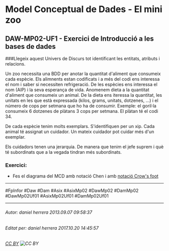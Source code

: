# Model Conceptual de Dades - El mini zoo
## DAW-MP02-UF1 - Exercici de Introducció a les bases de dades
###Llegeix aquest Univers de Discurs tot identificant les entitats, atributs i relacions.

Un zoo necessita una BDD per anotar la quantitat d'aliment que consumeix cada espècie. Els alimnents estan codificats i a més
del codi ens interessa el nom i saber si necessiten refrigeració. De les espècies ens interessa el nom (AIP) i la seva esperança de vida.
Anomenem dieta a la quantitat d'aliment que consumeix un animal. De la dieta ens iteressa la quantitat, les unitats en les que està
expressada (kilos, grams, unitats, dotzenes, ...) i el número de cops per setmana que ho ha de consumir.
Exemple: el goril·la consumeix 6 dotzenes de plàtans 3 cops per setmana. El plàtan té el codi 34.

De cada espècie tenim molts exemplars. S'identifiquen per un xip. Cada animal té assignat un cuidador. Un mateix cuidador pot cuidar més d'un exemplar. 

Els cuidadors tenen una jerarquia. De manera que tenim el jefe suprem i què té subordinats que a la vegada tindran més subordinats.


### Exercici:

* Fes el diagrama del MCD amb notació Chen i amb [notació Crow's foot](http://en.wikipedia.org/wiki/Entity%E2%80%93relationship_model#Crow.27s_Foot_Notation)

---

#FpInfor #Daw #Dam #Asix #AsixMp02 #DawMp02 #DamMp02 #DawMp02Uf01 #AsixMp02Uf01 #DamMp02Uf01

---

###### Autor: daniel herrera 2013.09.07 09:58:37
###### Editat per: daniel herrera 2017.10.20 14:45:57
###### [CC BY](https://creativecommons.org/licenses/by/4.0/) ![CC BY](https://licensebuttons.net/l/by/3.0/80x15.png)
